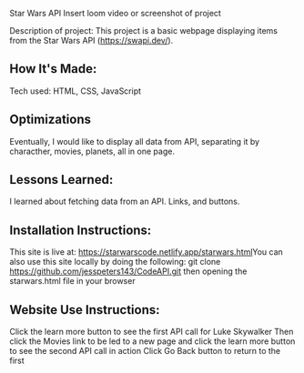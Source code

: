 Star Wars API
Insert loom video or screenshot of project

Description of project: This project is a basic webpage displaying items from the Star Wars API (https://swapi.dev/).
​
## How It's Made:
Tech used: HTML, CSS, JavaScript
​
## Optimizations
Eventually, I would like to display all data from API, separating it by characther, movies, planets, all in one page.
​
## Lessons Learned:
I learned about fetching data from an API. Links, and buttons.
​
## Installation Instructions:
This site is live at: https://starwarscode.netlify.app/starwars.html
​
You can also use this site locally by doing the following:
git clone https://github.com/jesspeters143/CodeAPI.git
then opening the starwars.html file in your browser
​
## Website Use Instructions:
Click the learn more button to see the first API call for Luke Skywalker
Then click the Movies link to be led to a new page and click the learn more button to see the second API call in action
Click Go Back button to return to the first
